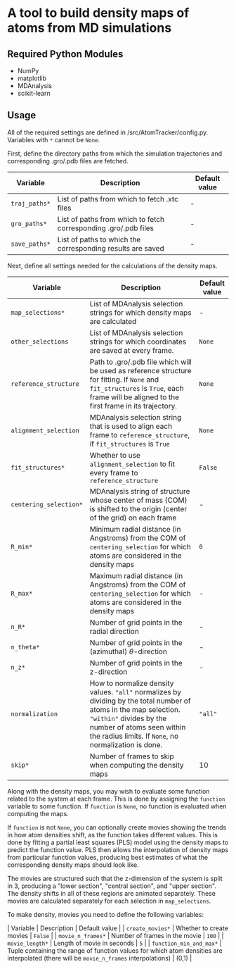 # A tool to build density maps of atoms from MD simulations


## Required Python Modules
- NumPy
- matplotlib
- MDAnalysis
- scikit-learn

## Usage

All of the required settings are defined in /src/AtomTracker/config.py. Variables with `*` cannot be `None`.

First, define the directory paths from which the simulation trajectories and corresponding .gro/.pdb files are fetched.

| Variable | Description | Default value |
| --- | - | - |
| `traj_paths*` | List of paths from which to fetch .xtc files |  - |
| `gro_paths*` | List of paths from which to fetch corresponding .gro/.pdb files | - |
| `save_paths*` | List of paths to which the corresponding results are saved | - |


Next, define all settings needed for the calculations of the density maps.

| Variable | Description | Default value |
| --- | - | - |
| `map_selections*` | List of MDAnalysis selection strings for which density maps are calculated |  - |
| `other_selections` | List of MDAnalysis selection strings for which coordinates are saved at every frame. | `None` |
| `reference_structure` | Path to .gro/.pdb file which will be used as reference structure for fitting. If `None` and `fit_structures` is `True`, each frame will be aligned to the first frame in its trajectory. | `None` |
| `alignment_selection` | MDAnalysis selection string that is used to align each frame to `reference_structure`, if `fit_structures` is `True` | `None` |
| `fit_structures*` | Whether to use `alignment_selection` to fit every frame to `reference_structure` | `False` |
| `centering_selection*` | MDAnalysis string of structure whose center of mass (COM) is shifted to the origin (center of the grid) on each frame | - |
| `R_min*` | Minimum radial distance (in Angstroms) from the COM of `centering_selection` for which atoms are considered in the density maps | `0` |
| `R_max*` | Maximum radial distance (in Angstroms) from the COM of `centering_selection` for which atoms are considered in the density maps | - |
| `n_R*` | Number of grid points in the radial direction | - |
| `n_theta*` | Number of grid points in the (azimuthal) $\theta$-direction | - |
| `n_z*` | Number of grid points in the z-direction | - |
| `normalization` | How to normalize density values. `"all"` normalizes by dividing by the total number of atoms in the map selection. `"within"` divides by the number of atoms seen within the radius limits. If `None`, no normalization is done.  | `"all"` |
| `skip*` | Number of frames to skip when computing the density maps | 10 |


Along with the density maps, you may wish to evaluate some function related to the system at each frame. This is done by assigning the `function` variable to some function. If `function` is `None`, no function is evaluated when computing the maps. 


If `function` is not `None`, you can optionally create movies showing the trends in how atom densities shift, as the function takes different values. This is done by fitting a partial least squares (PLS) model using the density maps to predict the function value. PLS then allows the interpolation of density maps from particular function values, producing best estimates of what the corresponding density maps should look like.

The movies are structured such that the z-dimension of the system is split in 3, producing a "lower section", "central section", and "upper section". The density shifts in all of these regions are animated separately. These movies are calculated separately for each selection in `map_selections`.

To make density, movies you need to define the following variables:

| Variable | Description | Default value |
| `create_movies*` | Whether to create movies | `False` |
| `movie_n_frames*` | Number of frames in the movie | `100` |
| `movie_length*` | Length of movie in seconds | `5` |
| `function_min_and_max*` | Tuple containing the range of function values for which atom densities are interpolated (there will be `movie_n_frames` interpolations) | (0,1) |





